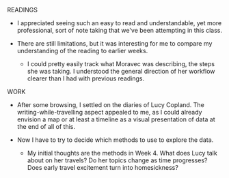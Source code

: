 READINGS

* I appreciated seeing such an easy to read and understandable, yet more professional, sort of note taking that we've been attempting in this class.

* There are still limitations, but it was interesting for me to compare my understanding of the reading to earlier weeks.

  * I could pretty easily track what Moravec was describing, the steps she was taking. I understood the general direction of her workflow clearer than I had with previous readings.
  
WORK

* After some browsing, I settled on the diaries of Lucy Copland. The writing-while-travelling aspect appealed to me, as I could already envision a map or at least a timeline as a visual presentation of data at the end of all of this.

* Now I have to try to decide which methods to use to explore the data.

  * My initial thoughts are the methods in Week 4. What does Lucy talk about on her travels? Do her topics change as time progresses? Does early travel excitement turn into homesickness?
